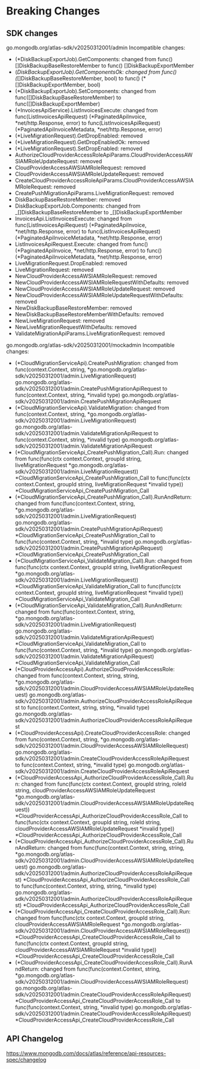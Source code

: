 # Breaking Changes

## SDK changes

go.mongodb.org/atlas-sdk/v20250312001/admin
Incompatible changes:

- (\*DiskBackupExportJob).GetComponents: changed from func() []DiskBackupBaseRestoreMember to func() []DiskBackupExportMember
- (_DiskBackupExportJob).GetComponentsOk: changed from func() (_[]DiskBackupBaseRestoreMember, bool) to func() (\*[]DiskBackupExportMember, bool)
- (\*DiskBackupExportJob).SetComponents: changed from func([]DiskBackupBaseRestoreMember) to func([]DiskBackupExportMember)
- (*InvoicesApiService).ListInvoicesExecute: changed from func(ListInvoicesApiRequest) (*PaginatedApiInvoice, *net/http.Response, error) to func(ListInvoicesApiRequest) (*PaginatedApiInvoiceMetadata, \*net/http.Response, error)
- (\*LiveMigrationRequest).GetDropEnabled: removed
- (\*LiveMigrationRequest).GetDropEnabledOk: removed
- (\*LiveMigrationRequest).SetDropEnabled: removed
- AuthorizeCloudProviderAccessRoleApiParams.CloudProviderAccessAWSIAMRoleUpdateRequest: removed
- CloudProviderAccessAWSIAMRoleRequest: removed
- CloudProviderAccessAWSIAMRoleUpdateRequest: removed
- CreateCloudProviderAccessRoleApiParams.CloudProviderAccessAWSIAMRoleRequest: removed
- CreatePushMigrationApiParams.LiveMigrationRequest: removed
- DiskBackupBaseRestoreMember: removed
- DiskBackupExportJob.Components: changed from _[]DiskBackupBaseRestoreMember to _[]DiskBackupExportMember
- InvoicesApi.ListInvoicesExecute: changed from func(ListInvoicesApiRequest) (*PaginatedApiInvoice, *net/http.Response, error) to func(ListInvoicesApiRequest) (*PaginatedApiInvoiceMetadata, *net/http.Response, error)
- ListInvoicesApiRequest.Execute: changed from func() (*PaginatedApiInvoice, *net/http.Response, error) to func() (*PaginatedApiInvoiceMetadata, *net/http.Response, error)
- LiveMigrationRequest.DropEnabled: removed
- LiveMigrationRequest: removed
- NewCloudProviderAccessAWSIAMRoleRequest: removed
- NewCloudProviderAccessAWSIAMRoleRequestWithDefaults: removed
- NewCloudProviderAccessAWSIAMRoleUpdateRequest: removed
- NewCloudProviderAccessAWSIAMRoleUpdateRequestWithDefaults: removed
- NewDiskBackupBaseRestoreMember: removed
- NewDiskBackupBaseRestoreMemberWithDefaults: removed
- NewLiveMigrationRequest: removed
- NewLiveMigrationRequestWithDefaults: removed
- ValidateMigrationApiParams.LiveMigrationRequest: removed

go.mongodb.org/atlas-sdk/v20250312001/mockadmin
Incompatible changes:

- (*CloudMigrationServiceApi).CreatePushMigration: changed from func(context.Context, string, *go.mongodb.org/atlas-sdk/v20250312001/admin.LiveMigrationRequest) go.mongodb.org/atlas-sdk/v20250312001/admin.CreatePushMigrationApiRequest to func(context.Context, string, \*invalid type) go.mongodb.org/atlas-sdk/v20250312001/admin.CreatePushMigrationApiRequest
- (*CloudMigrationServiceApi).ValidateMigration: changed from func(context.Context, string, *go.mongodb.org/atlas-sdk/v20250312001/admin.LiveMigrationRequest) go.mongodb.org/atlas-sdk/v20250312001/admin.ValidateMigrationApiRequest to func(context.Context, string, \*invalid type) go.mongodb.org/atlas-sdk/v20250312001/admin.ValidateMigrationApiRequest
- (*CloudMigrationServiceApi_CreatePushMigration_Call).Run: changed from func(func(ctx context.Context, groupId string, liveMigrationRequest *go.mongodb.org/atlas-sdk/v20250312001/admin.LiveMigrationRequest)) *CloudMigrationServiceApi_CreatePushMigration_Call to func(func(ctx context.Context, groupId string, liveMigrationRequest *invalid type)) \*CloudMigrationServiceApi_CreatePushMigration_Call
- (*CloudMigrationServiceApi_CreatePushMigration_Call).RunAndReturn: changed from func(func(context.Context, string, *go.mongodb.org/atlas-sdk/v20250312001/admin.LiveMigrationRequest) go.mongodb.org/atlas-sdk/v20250312001/admin.CreatePushMigrationApiRequest) *CloudMigrationServiceApi_CreatePushMigration_Call to func(func(context.Context, string, *invalid type) go.mongodb.org/atlas-sdk/v20250312001/admin.CreatePushMigrationApiRequest) \*CloudMigrationServiceApi_CreatePushMigration_Call
- (*CloudMigrationServiceApi_ValidateMigration_Call).Run: changed from func(func(ctx context.Context, groupId string, liveMigrationRequest *go.mongodb.org/atlas-sdk/v20250312001/admin.LiveMigrationRequest)) *CloudMigrationServiceApi_ValidateMigration_Call to func(func(ctx context.Context, groupId string, liveMigrationRequest *invalid type)) \*CloudMigrationServiceApi_ValidateMigration_Call
- (*CloudMigrationServiceApi_ValidateMigration_Call).RunAndReturn: changed from func(func(context.Context, string, *go.mongodb.org/atlas-sdk/v20250312001/admin.LiveMigrationRequest) go.mongodb.org/atlas-sdk/v20250312001/admin.ValidateMigrationApiRequest) *CloudMigrationServiceApi_ValidateMigration_Call to func(func(context.Context, string, *invalid type) go.mongodb.org/atlas-sdk/v20250312001/admin.ValidateMigrationApiRequest) \*CloudMigrationServiceApi_ValidateMigration_Call
- (*CloudProviderAccessApi).AuthorizeCloudProviderAccessRole: changed from func(context.Context, string, string, *go.mongodb.org/atlas-sdk/v20250312001/admin.CloudProviderAccessAWSIAMRoleUpdateRequest) go.mongodb.org/atlas-sdk/v20250312001/admin.AuthorizeCloudProviderAccessRoleApiRequest to func(context.Context, string, string, \*invalid type) go.mongodb.org/atlas-sdk/v20250312001/admin.AuthorizeCloudProviderAccessRoleApiRequest
- (*CloudProviderAccessApi).CreateCloudProviderAccessRole: changed from func(context.Context, string, *go.mongodb.org/atlas-sdk/v20250312001/admin.CloudProviderAccessAWSIAMRoleRequest) go.mongodb.org/atlas-sdk/v20250312001/admin.CreateCloudProviderAccessRoleApiRequest to func(context.Context, string, \*invalid type) go.mongodb.org/atlas-sdk/v20250312001/admin.CreateCloudProviderAccessRoleApiRequest
- (*CloudProviderAccessApi_AuthorizeCloudProviderAccessRole_Call).Run: changed from func(func(ctx context.Context, groupId string, roleId string, cloudProviderAccessAWSIAMRoleUpdateRequest *go.mongodb.org/atlas-sdk/v20250312001/admin.CloudProviderAccessAWSIAMRoleUpdateRequest)) *CloudProviderAccessApi_AuthorizeCloudProviderAccessRole_Call to func(func(ctx context.Context, groupId string, roleId string, cloudProviderAccessAWSIAMRoleUpdateRequest *invalid type)) \*CloudProviderAccessApi_AuthorizeCloudProviderAccessRole_Call
- (*CloudProviderAccessApi_AuthorizeCloudProviderAccessRole_Call).RunAndReturn: changed from func(func(context.Context, string, string, *go.mongodb.org/atlas-sdk/v20250312001/admin.CloudProviderAccessAWSIAMRoleUpdateRequest) go.mongodb.org/atlas-sdk/v20250312001/admin.AuthorizeCloudProviderAccessRoleApiRequest) *CloudProviderAccessApi_AuthorizeCloudProviderAccessRole_Call to func(func(context.Context, string, string, *invalid type) go.mongodb.org/atlas-sdk/v20250312001/admin.AuthorizeCloudProviderAccessRoleApiRequest) \*CloudProviderAccessApi_AuthorizeCloudProviderAccessRole_Call
- (*CloudProviderAccessApi_CreateCloudProviderAccessRole_Call).Run: changed from func(func(ctx context.Context, groupId string, cloudProviderAccessAWSIAMRoleRequest *go.mongodb.org/atlas-sdk/v20250312001/admin.CloudProviderAccessAWSIAMRoleRequest)) *CloudProviderAccessApi_CreateCloudProviderAccessRole_Call to func(func(ctx context.Context, groupId string, cloudProviderAccessAWSIAMRoleRequest *invalid type)) \*CloudProviderAccessApi_CreateCloudProviderAccessRole_Call
- (*CloudProviderAccessApi_CreateCloudProviderAccessRole_Call).RunAndReturn: changed from func(func(context.Context, string, *go.mongodb.org/atlas-sdk/v20250312001/admin.CloudProviderAccessAWSIAMRoleRequest) go.mongodb.org/atlas-sdk/v20250312001/admin.CreateCloudProviderAccessRoleApiRequest) *CloudProviderAccessApi_CreateCloudProviderAccessRole_Call to func(func(context.Context, string, *invalid type) go.mongodb.org/atlas-sdk/v20250312001/admin.CreateCloudProviderAccessRoleApiRequest) \*CloudProviderAccessApi_CreateCloudProviderAccessRole_Call

## API Changelog

https://www.mongodb.com/docs/atlas/reference/api-resources-spec/changelog
